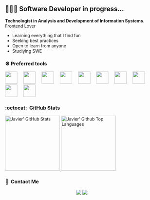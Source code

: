 ## 🧑🏽‍💻 Software Developer in progress...

<strong>Technologist in Analysis and Development of Information Systems.</strong> Frontend Lover

- Learning everything that I find fun
- Seeking best practices
- Open to learn from anyone
- Studiying SWE

### ⚙️ Preferred tools
<div>
  <img src="https://cdn.jsdelivr.net/gh/devicons/devicon@latest/icons/typescript/typescript-original.svg" height=40/>
  <img width="12" />
  <img src="https://cdn.jsdelivr.net/gh/devicons/devicon@latest/icons/javascript/javascript-original.svg" height=40/>
  <img width="12" />
  <img src="https://cdn.jsdelivr.net/gh/devicons/devicon@latest/icons/nodejs/nodejs-original.svg" height=40/>           
  <img width="12" />
  <img src="https://cdn.jsdelivr.net/gh/devicons/devicon@latest/icons/python/python-original.svg" height=40/>
  <img width="12" />
  <img src="https://cdn.jsdelivr.net/gh/devicons/devicon@latest/icons/astro/astro-original.svg" height=40/>     
  <img width="12" />
  <img src="https://cdn.jsdelivr.net/gh/devicons/devicon@latest/icons/svelte/svelte-original.svg" height=40/>
  <img width="12" />    
  <img src="https://cdn.jsdelivr.net/gh/devicons/devicon@latest/icons/react/react-original.svg" height=40/>
  <img width="12" />   
  <img src="https://cdn.jsdelivr.net/gh/devicons/devicon@latest/icons/supabase/supabase-original.svg" height=40/>
  <img width="12" />  
  <img src="https://cdn.jsdelivr.net/gh/devicons/devicon@latest/icons/firebase/firebase-original.svg" height=40/>
  <img width="12" /> 
  <img src="https://cdn.jsdelivr.net/gh/devicons/devicon@latest/icons/figma/figma-original.svg" height=40/>
</div>

### :octocat: &nbsp;GitHub Stats

<a href="https://github.com/jwar28">
  <img alt="Javier' GitHub Stats" height="180rem" src="https://github-readme-stats.vercel.app/api?username=jwar28&count_private=true&show_icons=true&include_all_commits=true&hide_border=true&title_color=ffff&icon_color=58a6ff&text_color=c9d1d9&bg_color=0d1117" />
</a>
<a href="https://github.com/jwar28?tab=repositories&type=source">
  <img alt= "Javier' Github Top Languages" height="180rem" src="https://github-readme-stats.vercel.app/api/top-langs/?username=jwar28&layout=compact&hide_border=true&title_color=ffff&icon_color=58a6ff&text_color=c9d1d9&bg_color=0d1117&langs_count=6" />
</a>

<h3>🤝 &nbsp;Contact Me</h3>

<p align="center">
<a href="https://www.linkedin.com/in/javier-guerra-258401233/"><img src="https://img.shields.io/badge/Javier%20Guerra-0077B5?style=flat-square&logo=Linkedin&logoColor=white"/></a>
<a href="mailto:javierguerra2203@gmail.com"><img src="https://img.shields.io/badge/javierguerra2203@gmail.com-D14836?style=flat-square&logo=Gmail&logoColor=white"/></a>
